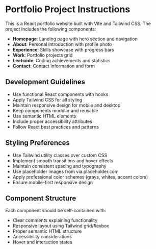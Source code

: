 <!-- Use this file to provide workspace-specific custom instructions to Copilot. For more details, visit https://code.visualstudio.com/docs/copilot/copilot-customization#_use-a-githubcopilotinstructionsmd-file -->

# Portfolio Project Instructions

This is a React portfolio website built with Vite and Tailwind CSS. The project includes the following components:

- **Homepage**: Landing page with hero section and navigation
- **About**: Personal introduction with profile photo
- **Experience**: Skills showcase with progress bars
- **Work**: Portfolio projects grid
- **Leetcode**: Coding achievements and statistics
- **Contact**: Contact information and form

## Development Guidelines

- Use functional React components with hooks
- Apply Tailwind CSS for all styling
- Maintain responsive design for mobile and desktop
- Keep components modular and reusable
- Use semantic HTML elements
- Include proper accessibility attributes
- Follow React best practices and patterns

## Styling Preferences

- Use Tailwind utility classes over custom CSS
- Implement smooth transitions and hover effects
- Maintain consistent spacing and typography
- Use placeholder images from via.placeholder.com
- Apply professional color schemes (grays, whites, accent colors)
- Ensure mobile-first responsive design

## Component Structure

Each component should be self-contained with:
- Clear comments explaining functionality
- Responsive layout using Tailwind grid/flexbox
- Proper semantic HTML structure
- Accessibility considerations
- Hover and interaction states
